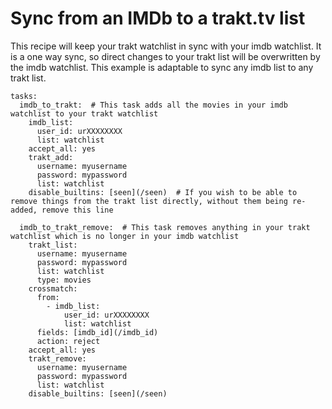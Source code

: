 # Sync from an IMDb to a trakt.tv list

This recipe will keep your trakt watchlist in sync with your imdb watchlist. It is a one way sync, so direct changes to your trakt list will be overwritten by the imdb watchlist. This example is adaptable to sync any imdb list to any trakt list.

```
tasks:
  imdb_to_trakt:  # This task adds all the movies in your imdb watchlist to your trakt watchlist
    imdb_list:
      user_id: urXXXXXXXX
      list: watchlist
    accept_all: yes
    trakt_add:
      username: myusername
      password: mypassword
      list: watchlist
    disable_builtins: [seen](/seen)  # If you wish to be able to remove things from the trakt list directly, without them being re-added, remove this line

  imdb_to_trakt_remove:  # This task removes anything in your trakt watchlist which is no longer in your imdb watchlist
    trakt_list:
      username: myusername
      password: mypassword
      list: watchlist
      type: movies
    crossmatch:
      from:
        - imdb_list:
            user_id: urXXXXXXXX
            list: watchlist
      fields: [imdb_id](/imdb_id)
      action: reject
    accept_all: yes
    trakt_remove:
      username: myusername
      password: mypassword
      list: watchlist
    disable_builtins: [seen](/seen)
```